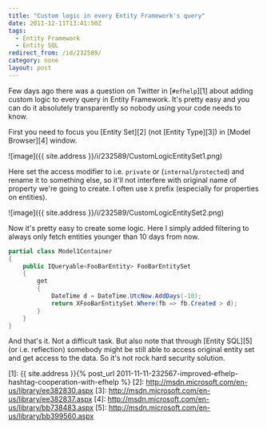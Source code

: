 ```yaml
---
title: "Custom logic in every Entity Framework's query"
date: 2011-12-11T13:41:50Z
tags:
  - Entity Framework
  - Entity SQL
redirect_from: /id/232589/
category: none
layout: post
---
```

Few days ago there was a question on Twitter in [`#efhelp`][1] about adding custom logic to every query in Entity Framework. It's pretty easy and you can do it absolutely transparently so nobody using your code needs to know.

First you need to focus you [Entity Set][2] (not [Entity Type][3]) in [Model Browser][4] window.

![image]({{ site.address }}/i/232589/CustomLogicEntitySet1.png)

Here set the access modifier to i.e. `private` or (`internal`/`protected`) and rename it to something else, so it'll not interfere with original name of property we're going to create. I often use `X` prefix (especially for properties on entities).

![image]({{ site.address }}/i/232589/CustomLogicEntitySet2.png)

Now it's pretty easy to create some logic. Here I simply added filtering to always only fetch entities younger than 10 days from now.

```csharp
partial class Model1Container
{
	public IQueryable<FooBarEntity> FooBarEntitySet
	{
		get
		{
			DateTime d = DateTime.UtcNow.AddDays(-10);
			return XFooBarEntitySet.Where(fb => fb.Created > d);
		}
	}
}
```

And that's it. Not a difficult task. But also note that through [Entity SQL][5] (or i.e. reflection) somebody might be still able to access original entity set and get access to the data. So it's not rock hard security solution.

[1]: {{ site.address }}{% post_url 2011-11-11-232567-improved-efhelp-hashtag-cooperation-with-efhelp %}
[2]: http://msdn.microsoft.com/en-us/library/ee382830.aspx
[3]: http://msdn.microsoft.com/en-us/library/ee382837.aspx
[4]: http://msdn.microsoft.com/en-us/library/bb738483.aspx
[5]: http://msdn.microsoft.com/en-us/library/bb399560.aspx